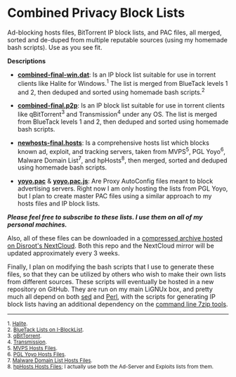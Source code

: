 # Combined Privacy Block Lists
Ad-blocking hosts files, BitTorrent IP block lists, and PAC files, all merged, sorted and de-duped from multiple reputable sources (using my homemade bash scripts). Use as you see fit.

**Descriptions**

+ [**combined-final-win.dat**](https://github.com/bongochong/CombinedPrivacyBlockLists/raw/master/combined-final-win.dat): Is an IP block list suitable for use in torrent clients like Halite for Windows.<sup>1</sup> The list is merged from BlueTack levels 1 and 2, then deduped and sorted using homemade bash scripts.<sup>2</sup>

* [**combined-final.p2p**](https://github.com/bongochong/CombinedPrivacyBlockLists/raw/master/combined-final.p2p): Is an IP block list suitable for use in torrent clients like qBitTorrent<sup>3</sup> and Transmission<sup>4</sup> under any OS. The list is merged from BlueTack levels 1 and 2, then deduped and sorted using homemade bash scripts.

- [**newhosts-final.hosts**](https://github.com/bongochong/CombinedPrivacyBlockLists/raw/master/newhosts-final.hosts): Is a comprehensive hosts list which blocks known ad, exploit, and tracking servers, taken from MVPS<sup>5</sup>, PGL Yoyo<sup>6</sup>, Malware Domain List<sup>7</sup>, and hpHosts<sup>8</sup>, then merged, sorted and deduped using homemade bash scripts. 

+ [**yoyo.pac**](https://github.com/bongochong/CombinedPrivacyBlockLists/raw/master/yoyo.pac) & [**yoyo.pac.js**](https://github.com/bongochong/CombinedPrivacyBlockLists/raw/master/yoyo.pac.js): Are Proxy AutoConfig files meant to block advertising servers. Right now I am only hosting the lists from PGL Yoyo, but I plan to create master PAC files using a similar approach to my hosts files and IP block lists.

***Please feel free to subscribe to these lists. I use them on all of my personal machines.***

Also, all of these files can be downloaded in a [compressed archive hosted on Disroot's NextCloud](https://cloud.disroot.org/s/5TnQ9jBtbSnTj8y/download). Both this repo and the NextCloud mirror will be updated approximately every 3 weeks.

Finally, I plan on modifying the bash scripts that I use to generate these files, so that they can be utilized by others who wish to make their own lists from different sources. These scripts will eventually be hosted in a new repository on GitHub. They are run on my main LiGNUx box, and pretty much all depend on both [sed](https://www.gnu.org/software/sed/manual/sed.html) and [Perl](https://www.perl.com/about/), with the scripts for generating IP block lists having an additional dependency on the [command line 7zip tools](http://p7zip.sourceforge.net/). 

---

<sup>1. [Halite](https://www.fosshub.com/Halite.html). </sup> <br>
<sup>2. [BlueTack Lists on I-BlockList](https://www.iblocklist.com/lists). </sup> <br>
<sup>3. [qBitTorrent](https://www.qbittorrent.org/). </sup> <br>
<sup>4. [Transmission](https://transmissionbt.com/). </sup> <br>
<sup>5. [MVPS Hosts Files](http://winhelp2002.mvps.org/). </sup> <br>
<sup>6. [PGL Yoyo Hosts Files](http://pgl.yoyo.org/adservers/). </sup> <br>
<sup>7. [Malware Domain List Hosts Files](http://www.malwaredomainlist.com/). </sup> <br>
<sup>8. [hpHosts Hosts Files](http://hosts-file.net/); I actually use both the Ad-Server and Exploits lists from them.</sup> <br>
